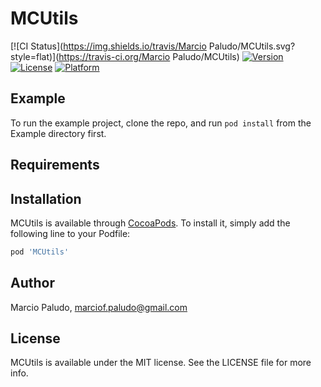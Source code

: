 # MCUtils

[![CI Status](https://img.shields.io/travis/Marcio Paludo/MCUtils.svg?style=flat)](https://travis-ci.org/Marcio Paludo/MCUtils)
[![Version](https://img.shields.io/cocoapods/v/MCUtils.svg?style=flat)](https://cocoapods.org/pods/MCUtils)
[![License](https://img.shields.io/cocoapods/l/MCUtils.svg?style=flat)](https://cocoapods.org/pods/MCUtils)
[![Platform](https://img.shields.io/cocoapods/p/MCUtils.svg?style=flat)](https://cocoapods.org/pods/MCUtils)

## Example

To run the example project, clone the repo, and run `pod install` from the Example directory first.

## Requirements

## Installation

MCUtils is available through [CocoaPods](https://cocoapods.org). To install
it, simply add the following line to your Podfile:

```ruby
pod 'MCUtils'
```

## Author

Marcio Paludo, marciof.paludo@gmail.com

## License

MCUtils is available under the MIT license. See the LICENSE file for more info.

